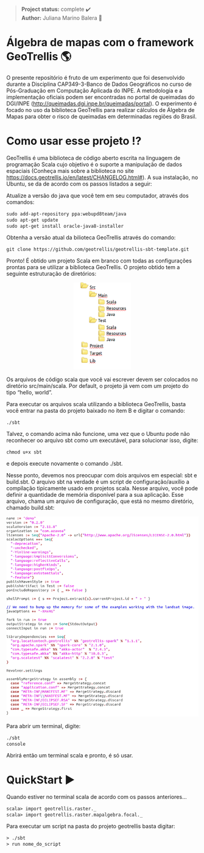 > **Project status:** complete :heavy_check_mark: </br>
> **Author:** Juliana Marino Balera :busts_in_silhouette:

# Álgebra de mapas com o framework GeoTrellis :earth_americas:

O presente repositório é fruto de um experimento que foi desenvolvido durante a Disciplina CAP349-3-Banco de Dados Geográficos no curso de Pós-Graduação em Computação Aplicada do INPE. A metodologia e a implementação oficiais podem ser encontradas no portal de queimadas do DGI/INPE (http://queimadas.dgi.inpe.br/queimadas/portal). O experimento é focado no uso da biblioteca GeoTrellis para realizar cálculos de Álgebra de Mapas para obter o risco de queimadas em determinadas regiões do Brasil.   

# Como usar esse projeto :interrobang:

GeoTrellis é uma biblioteca de código aberto escrita na linguagem de programação Scala cujo objetivo é o suporte a manipulação de dados espaciais (Conheça mais sobre a biblioteca no site https://docs.geotrellis.io/en/latest/CHANGELOG.html#). A sua instalação, no Ubuntu, se da de acordo com os passos listados a seguir:

Atualize a versão do java que você tem em seu computador, através dos comandos:

```
sudo add-apt-repository ppa:webupd8team/java 
sudo apt-get update 
sudo apt-get install oracle-java8-installer
```
Obtenha a versão atual da bilioteca GeoTrellis através do comando:
```
git clone https://github.com/geotrellis/geotrellis-sbt-template.git 
```


Pronto! É obtido um projeto Scala em branco com todas as configurações prontas para se utilizar a biblioteca GeoTrellis. O projeto obtido tem a seguinte estruturação de diretórios:

<p align="center"><img src="estruturaDiretorios.png" width="150x" /></p>

Os arquivos de código scala que você vai escrever devem ser colocados no diretório src/main/scala. Por default, o projeto já vem com um projeto do tipo “hello, world”.

Para executar os arquivos scala utilizando a biblioteca GeoTrellis, basta você entrar na pasta do projeto baixado no item B e digitar o comando:

```			
./sbt 
```

Talvez, o comando acima não funcione, uma vez que o Ubuntu pode não reconhecer oo arquivo sbt como um executável, para solucionar isso, digite:
	
```
chmod u+x sbt
```

e depois execute novamente o comando ./sbt. 

Nesse ponto, devemos nos preocupar com dois arquivos em especial: sbt e build.sbt. O arquivo sbt na verdade é um script de configuração/auxílio a compilação tipicamente usado em projetos scala. Nesse arquivo, você pode definir a quantidade de memória disponível para a sua aplicação. Esse arquivo, chama um arquivo de configuração, que está no mesmo diretório, chamado build.sbt:


<p align="center"><img src="arquivo_build.png" width="600x" /></p>


Para abrir um terminal, digite:

```
./sbt 
console 
```

Abrirá então um terminal scala e pronto, é só usar.

# QuickStart :arrow_forward:

Quando estiver no terminal scala de acordo com os passos anteriores...
```
scala> import geotrellis.raster._
scala> import geotrellis.raster.mapalgebra.focal._
```

Para executar um script na pasta do projeto geotrellis basta digitar:
```
> ./sbt
> run nome_do_script
```

